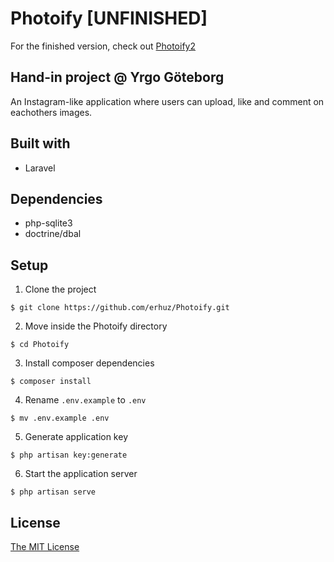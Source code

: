 # Photoify [UNFINISHED]
For the finished version, check out [Photoify2](https://github.com/erhuz/Photoify2)

## Hand-in project @ Yrgo Göteborg
An Instagram-like application where users can upload, like and comment on eachothers images.

## Built with
* Laravel

## Dependencies
* php-sqlite3
* doctrine/dbal

## Setup
1. Clone the project
```
$ git clone https://github.com/erhuz/Photoify.git
```
2. Move inside the Photoify directory
```
$ cd Photoify
```
3. Install composer dependencies
```
$ composer install
```
4. Rename `.env.example` to `.env`
```
$ mv .env.example .env
```
5. Generate application key
```
$ php artisan key:generate
```
6. Start the application server
```
$ php artisan serve
```


## License
[The MIT License](https://github.com/erhuz/Photoify/blob/master/LICENSE)
